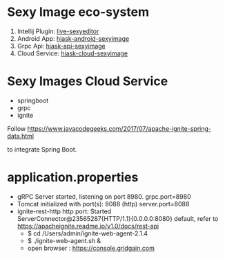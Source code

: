 # Sexy Image eco-system
1. Intellij Plugin: [live-sexyeditor](https://github.com/conanchen/live-sexyeditor)
2. Android App: [hiask-android-sexyimage](https://github.com/conanchen/hiask-android-sexyimage)
3. Grpc Api: [hiask-api-sexyimage](https://github.com/conanchen/hiask-api-sexyimage)
4. Cloud Service: [hiask-cloud-sexyimage](https://github.com/conanchen/hiask-cloud-sexyimage)


# Sexy Images  Cloud Service
- springboot
- grpc
- ignite

Follow https://www.javacodegeeks.com/2017/07/apache-ignite-spring-data.html 

to integrate Spring Boot. 

# application.properties
- gRPC Server started, listening on port 8980.
grpc.port=8980 
- Tomcat initialized with port(s): 8088 (http)
server.port=8088
- ignite-rest-http http port: Started ServerConnector@23565287{HTTP/1.1}{0.0.0.0:8080}
  default, refer to https://apacheignite.readme.io/v1.0/docs/rest-api
  - $ cd /Users/admin/ignite-web-agent-2.1.4
  - $ ./ignite-web-agent.sh &
  - open browser : https://console.gridgain.com